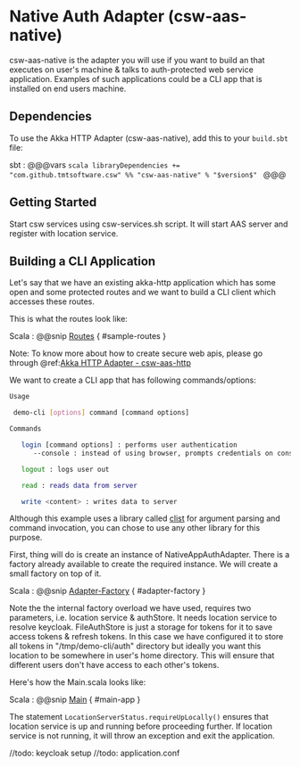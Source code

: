 # Native Auth Adapter (csw-aas-native)

csw-aas-native is the adapter you will use if you want to build an that executes on user's 
machine & talks to auth-protected web service application. Examples of such applications 
could be a CLI app that is installed on end users machine.

## Dependencies

To use the Akka HTTP Adapter (csw-aas-native), add this to your `build.sbt` file:

sbt
:   @@@vars
    ```scala
    libraryDependencies += "com.github.tmtsoftware.csw" %% "csw-aas-native" % "$version$"
    ```
    @@@
 
 
## Getting Started

Start csw services using csw-services.sh script. It will start AAS server and 
register with location service.

## Building a CLI Application

Let's say that we have an existing akka-http application which has some open and 
some protected routes and we want to build a CLI client which accesses these routes.

This is what the routes look like:

Scala
:   @@snip [Routes](../../../../../examples/src/main/scala/csw/auth/native/SampleRoutes.scala) { #sample-routes }


Note: To know more about how to create secure web apis, 
please go through @ref:[Akka HTTP Adapter - csw-aas-http](csw-aas-http.md)

We want to create a CLI app that has following commands/options:

```bash
Usage

 demo-cli [options] command [command options]

Commands

   login [command options] : performs user authentication
      --console : instead of using browser, prompts credentials on console

   logout : logs user out

   read : reads data from server

   write <content> : writes data to server
```

Although this example uses a library called [clist](https://github.com/backuity/clist) for 
argument parsing and command invocation, you can chose to use any other library for this purpose. 

First, thing will do is create an instance of NativeAppAuthAdapter. There is a factory already available to create the 
required instance. We will create a small factory on top of it.

Scala
:   @@snip [Adapter-Factory](../../../../../examples/src/main/scala/csw/auth/native/AdapterFactory.scala) { #adapter-factory }

Note the the internal factory overload we have used, requires two parameters, i.e. location service & authStore.
It needs location service to resolve keycloak. FileAuthStore is just a storage for tokens for it to 
save access tokens & refresh tokens. In this case we have configured it to store all tokens in 
"/tmp/demo-cli/auth" directory but ideally you want this location to be somewhere in user's home directory.
This will ensure that different users don't have access to each other's tokens.

Here's how the Main.scala looks like:

Scala
:   @@snip [Main](../../../../../examples/src/main/scala/csw/auth/native/Main.scala) { #main-app }

The statement `LocationServerStatus.requireUpLocally()` ensures that location service is up and running
before proceeding further. If location service is not running, it will throw an exception and exit the 
application.

//todo: keycloak setup
//todo: application.conf